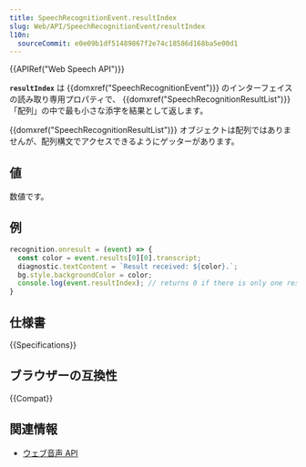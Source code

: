 ```yaml
---
title: SpeechRecognitionEvent.resultIndex
slug: Web/API/SpeechRecognitionEvent/resultIndex
l10n:
  sourceCommit: e0e09b1df51489867f2e74c18586d168ba5e00d1
---
```


{{APIRef("Web Speech API")}}

**`resultIndex`** は {{domxref("SpeechRecognitionEvent")}} のインターフェイスの読み取り専用プロパティで、 {{domxref("SpeechRecognitionResultList")}} 「配列」の中で最も小さな添字を結果として返します。

{{domxref("SpeechRecognitionResultList")}} オブジェクトは配列ではありませんが、配列構文でアクセスできるようにゲッターがあります。

## 値

数値です。

## 例

```js
recognition.onresult = (event) => {
  const color = event.results[0][0].transcript;
  diagnostic.textContent = `Result received: ${color}.`;
  bg.style.backgroundColor = color;
  console.log(event.resultIndex); // returns 0 if there is only one result
}
```

## 仕様書

{{Specifications}}

## ブラウザーの互換性

{{Compat}}

## 関連情報

- [ウェブ音声 API](/ja/docs/Web/API/Web_Speech_API)
